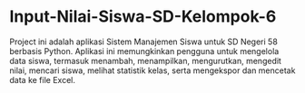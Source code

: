 # Input-Nilai-Siswa-SD-Kelompok-6
Project ini adalah aplikasi Sistem Manajemen Siswa untuk SD Negeri 58 berbasis Python. Aplikasi ini memungkinkan pengguna untuk mengelola data siswa, termasuk menambah, menampilkan, mengurutkan, mengedit nilai, mencari siswa, melihat statistik kelas, serta mengekspor dan mencetak data ke file Excel. 
